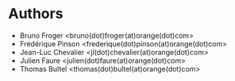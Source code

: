 # Authors

* Bruno Froger <bruno(dot)froger(at)orange(dot)com>
* Frédérique Pinson <frederique(dot)pinson(at)orange(dot)com>
* Jean-Luc Chevalier <jl(dot)chevalier(at)orange(dot)com>
* Julien Faure <julien(dot)faure(at)orange(dot)com>
* Thomas Bultel <thomas(dot)bultel(at)orange(dot)com>
